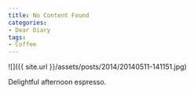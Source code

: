 ```yaml
---
title: No Content Found
categories:
- Dear Diary
tags:
- Coffee
---
```


![]({{ site.url }}/assets/posts/2014/20140511-141151.jpg)
  



Delightful afternoon espresso.
